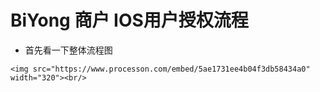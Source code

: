 # BiYong 商户 IOS用户授权流程

- 首先看一下整体流程图
```
<img src="https://www.processon.com/embed/5ae1731ee4b04f3db58434a0" width="320"><br/>
```
